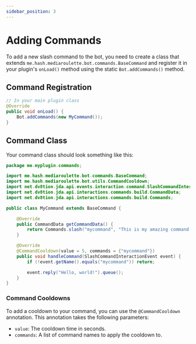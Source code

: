 ```yaml
---
sidebar_position: 3
---
```


# Adding Commands

To add a new slash command to the bot, you need to create a class that extends `me.hash.mediaroulette.bot.commands.BaseCommand` and register it in your plugin's `onLoad()` method using the static `Bot.addCommands()` method.

## Command Registration

```java
// In your main plugin class
@Override
public void onLoad() {
    Bot.addCommands(new MyCommand());
}
```

## Command Class

Your command class should look something like this:

```java
package me.myplugin.commands;

import me.hash.mediaroulette.bot.commands.BaseCommand;
import me.hash.mediaroulette.bot.utils.CommandCooldown;
import net.dv8tion.jda.api.events.interaction.command.SlashCommandInteractionEvent;
import net.dv8tion.jda.api.interactions.commands.build.CommandData;
import net.dv8tion.jda.api.interactions.commands.build.Commands;

public class MyCommand extends BaseCommand {

    @Override
    public CommandData getCommandData() {
        return Commands.slash("mycommand", "This is my amazing command.");
    }

    @Override
    @CommandCooldown(value = 5, commands = {"mycommand"})
    public void handleCommand(SlashCommandInteractionEvent event) {
        if (!event.getName().equals("mycommand")) return;

        event.reply("Hello, world!").queue();
    }
}
```

### Command Cooldowns

To add a cooldown to your command, you can use the `@CommandCooldown` annotation. This annotation takes the following parameters:

- `value`: The cooldown time in seconds.
- `commands`: A list of command names to apply the cooldown to.
